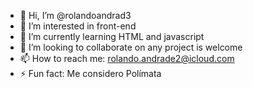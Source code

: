 - 👋 Hi, I’m @rolandoandrad3
- 👀 I’m interested in front-end
- 🌱 I’m currently learning HTML and javascript
- 💞️ I’m looking to collaborate on any project is welcome
- 📫 How to reach me: rolando.andrade2@icloud.com
- ⚡ Fun fact: Me considero Polímata

<!---
rolandoandrad3/rolandoandrad3 is a ✨ special ✨ repository because its `README.md` (this file) appears on your GitHub profile.
You can click the Preview link to take a look at your changes.
--->
